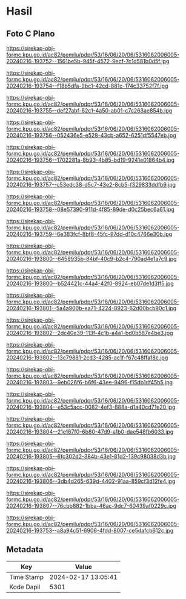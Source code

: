 # Hasil

## Foto C Plano

https://sirekap-obj-formc.kpu.go.id/ac82/pemilu/pdpr/53/16/06/20/06/5316062006005-20240216-193752--1561be5b-945f-4572-9ecf-7c1d581b0d5f.jpg

https://sirekap-obj-formc.kpu.go.id/ac82/pemilu/pdpr/53/16/06/20/06/5316062006005-20240216-193754--f18b5dfa-9bc1-42cd-881c-174c33752f7f.jpg

https://sirekap-obj-formc.kpu.go.id/ac82/pemilu/pdpr/53/16/06/20/06/5316062006005-20240216-193755--def27abf-62c1-4a50-ab01-c7c263ae854b.jpg

https://sirekap-obj-formc.kpu.go.id/ac82/pemilu/pdpr/53/16/06/20/06/5316062006005-20240216-193756--052436e5-e528-43cb-a652-6251df5547eb.jpg

https://sirekap-obj-formc.kpu.go.id/ac82/pemilu/pdpr/53/16/06/20/06/5316062006005-20240216-193756--1702281a-8b93-4b85-bd19-9241e01864b4.jpg

https://sirekap-obj-formc.kpu.go.id/ac82/pemilu/pdpr/53/16/06/20/06/5316062006005-20240216-193757--c53edc38-d5c7-43e2-8cb5-f329833ddfb9.jpg

https://sirekap-obj-formc.kpu.go.id/ac82/pemilu/pdpr/53/16/06/20/06/5316062006005-20240216-193758--08e57390-911d-4f85-89de-d0c25bec6a61.jpg

https://sirekap-obj-formc.kpu.go.id/ac82/pemilu/pdpr/53/16/06/20/06/5316062006005-20240216-193759--6e383fcf-8bf8-45fc-97dd-d10c4766e30b.jpg

https://sirekap-obj-formc.kpu.go.id/ac82/pemilu/pdpr/53/16/06/20/06/5316062006005-20240216-193800--6458935b-84bf-40c9-b2c4-790ad4e1a7c9.jpg

https://sirekap-obj-formc.kpu.go.id/ac82/pemilu/pdpr/53/16/06/20/06/5316062006005-20240216-193800--b524421c-44a4-42f0-8924-eb07de1d3ff5.jpg

https://sirekap-obj-formc.kpu.go.id/ac82/pemilu/pdpr/53/16/06/20/06/5316062006005-20240216-193801--5a4a900b-ea71-4224-8923-62d00bcb90c1.jpg

https://sirekap-obj-formc.kpu.go.id/ac82/pemilu/pdpr/53/16/06/20/06/5316062006005-20240216-193802--2dc40e39-113f-4c1b-a4a1-bd0b567e4be3.jpg

https://sirekap-obj-formc.kpu.go.id/ac82/pemilu/pdpr/53/16/06/20/06/5316062006005-20240216-193802--13c79881-2cd3-4285-ac1f-f67c48ffa18c.jpg

https://sirekap-obj-formc.kpu.go.id/ac82/pemilu/pdpr/53/16/06/20/06/5316062006005-20240216-193803--9eb026f6-b6f6-43ee-9496-f15db1df45b5.jpg

https://sirekap-obj-formc.kpu.go.id/ac82/pemilu/pdpr/53/16/06/20/06/5316062006005-20240216-193804--e53c5acc-0082-4ef3-888a-d1a40cd71e20.jpg

https://sirekap-obj-formc.kpu.go.id/ac82/pemilu/pdpr/53/16/06/20/06/5316062006005-20240216-193804--21e167f0-6b80-47d9-a1b0-dae548fb6033.jpg

https://sirekap-obj-formc.kpu.go.id/ac82/pemilu/pdpr/53/16/06/20/06/5316062006005-20240216-193805--6fc302d2-384b-43e1-81d2-139c98038d3b.jpg

https://sirekap-obj-formc.kpu.go.id/ac82/pemilu/pdpr/53/16/06/20/06/5316062006005-20240216-193806--3db4d265-639d-4402-91aa-859cf3d12fe4.jpg

https://sirekap-obj-formc.kpu.go.id/ac82/pemilu/pdpr/53/16/06/20/06/5316062006005-20240216-193807--76cbb882-1bba-46ac-9dc7-60439af0229c.jpg

https://sirekap-obj-formc.kpu.go.id/ac82/pemilu/pdpr/53/16/06/20/06/5316062006005-20240216-193753--a8a94c51-6906-4fdd-8007-ce5dafcb612c.jpg


## Metadata

| Key        | Value               |
| ---------- | ------------------- |
| Time Stamp | 2024-02-17 13:05:41 |
| Kode Dapil | 5301                |



